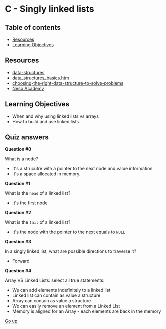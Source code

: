 # C - Singly linked lists

## Table of contents

   * [Resources](#resources)
   * [Learning Objectives](#learning-objectives)

## Resources

* [data-structures](https://www.geeksforgeeks.org/data-structures/)
* [data_structures_basics.htm](https://www.tutorialspoint.com/data_structures_algorithms/data_structures_basics.htm)
* [choosing-the-right-data-structure-to-solve-problems](https://www.careerdrill.com/blog/coding-interview/choosing-the-right-data-structure-to-solve-problems/)
* [Neso Academy](https://www.youtube.com/watch?v=R9PTBwOzceo&list=PLBlnK6fEyqRhX6r2uhhlubuF5QextdCSM&index=201&ab_channel=NesoAcademy)

## Learning Objectives

* When and why using linked lists vs arrays
* How to build and use linked lists

## Quiz answers

__Question #0__

What is a node?

- It's a strucutre with a pointer to the next node and value information.
- It's a space allocated in memory.

__Question #1__

What is the `head` of a linked list?
- It's the first node

__Question #2__

What is the `tail` of a linked list?
- It's the node with the pointer to the next equals to `NULL`

__Question #3__

In a singly linked list, what are possible directions to traverse it?
- Forward

__Question #4__

Array VS Linked Lists: select all true statements:
- We can add elements indefinitely to a linked list
- Linked list can contain as value a structure
- Array can contain as value a structure
- We can easily remove an element from a Linked LIst
- Memory is aligned for an Array - each elements are back in the memory

[Go up](#table-of-contents)
